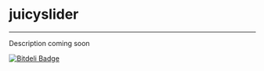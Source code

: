 # juicyslider
-----

Description coming soon


[![Bitdeli Badge](https://d2weczhvl823v0.cloudfront.net/juicyarts/juicyslider/trend.png)](https://bitdeli.com/free "Bitdeli Badge")

